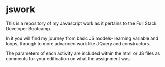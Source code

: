 # jswork


This is a repository of my Javascript work as it pertains to the Full Stack Developer Bootcamp. 

In it you will find my journey from basic JS models- learning variable and loops, through to more advanced work like JQuery and constructors. 

The parameters of each activity are included within the html or JS files as comments for your edification on what the assignment was. 